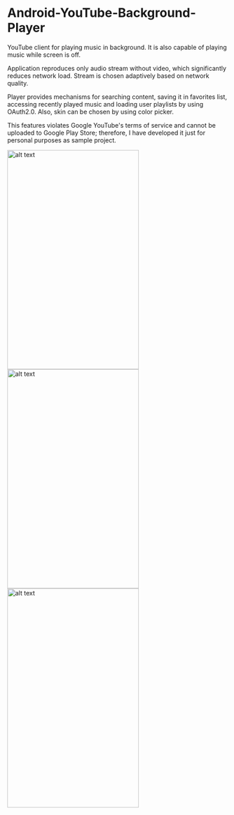 # Android-YouTube-Background-Player

YouTube client for playing music in background. It is also capable of playing music while screen is off.

Application reproduces only audio stream without video, which significantly reduces network load. Stream is chosen adaptively based on network quality.

Player provides mechanisms for searching content, saving it in favorites list, accessing recently played music and loading user playlists by using OAuth2.0. Also, skin can be chosen by using color picker.

This features violates Google YouTube's terms of service and cannot be uploaded to Google Play Store; therefore, I have developed it just for personal purposes as sample project. 


<img src="https://github.com/smedic/Android-YouTube-Background-Player/blob/master/raw/sc.png" alt="alt text" width="300" height="500">
<img src="https://github.com/smedic/Android-YouTube-Background-Player/blob/master/raw/sc2.png" alt="alt text" width="300" height="500">
<img src="https://github.com/smedic/Android-YouTube-Background-Player/blob/master/raw/sc3.png" alt="alt text" width="300" height="500">
